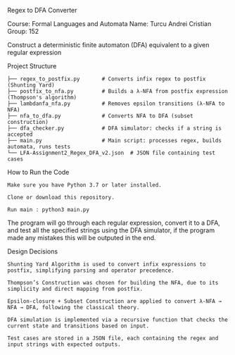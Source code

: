 Regex to DFA Converter


Course: Formal Languages and Automata
Name: Turcu Andrei Cristian
Group: 152


Construct a deterministic finite automaton (DFA) equivalent to a given regular expression



Project Structure

    ├── regex_to_postfix.py       # Converts infix regex to postfix (Shunting Yard)
    ├── postfix_to_nfa.py         # Builds a λ-NFA from postfix expression (Thompson's algorithm)
    ├── lambdanfa_nfa.py          # Removes epsilon transitions (λ-NFA to NFA)
    ├── nfa_to_dfa.py             # Converts NFA to DFA (subset construction)
    ├── dfa_checker.py            # DFA simulator: checks if a string is accepted
    ├── main.py                   # Main script: processes regex, builds automata, runs tests
    └── LFA-Assignment2_Regex_DFA_v2.json  # JSON file containing test cases



How to Run the Code

    Make sure you have Python 3.7 or later installed.

    Clone or download this repository.

    Run main : python3 main.py


The program will go through each regular expression, convert it to a DFA, and test all the specified strings using the DFA simulator, if the program made any mistakes this will be outputed in the end.


Design Decisions

    Shunting Yard Algorithm is used to convert infix expressions to postfix, simplifying parsing and operator precedence.

    Thompson’s Construction was chosen for building the NFA, due to its simplicity and direct mapping from postfix.

    Epsilon-closure + Subset Construction are applied to convert λ-NFA → NFA → DFA, following the classical theory.

    DFA simulation is implemented via a recursive function that checks the current state and transitions based on input.

    Test cases are stored in a JSON file, each containing the regex and input strings with expected outputs.